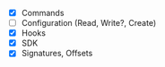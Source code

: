 - [x] Commands
- [ ] Configuration (Read, Write?, Create)
- [x] Hooks
- [x] SDK
- [x] Signatures, Offsets